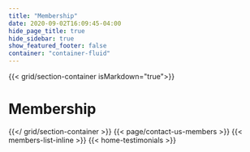 ```yaml
---
title: "Membership"
date: 2020-09-02T16:09:45-04:00
hide_page_title: true
hide_sidebar: true
show_featured_footer: false
container: "container-fluid"
---
```

{{< grid/section-container isMarkdown="true">}}
# Membership
{{</ grid/section-container >}}
{{< page/contact-us-members >}}
{{< members-list-inline >}}
{{< home-testimonials >}}